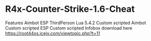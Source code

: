 # R4x-Counter-Strike-1.6-Cheat
Features Aimbot ESP ThirdPerson Lua 5.4.2 Custom scripted Aimbot Custom scripted ESP Custom scripted Infobox
download here https://root44xs.iceiy.com/viewtopic.php?t=11
